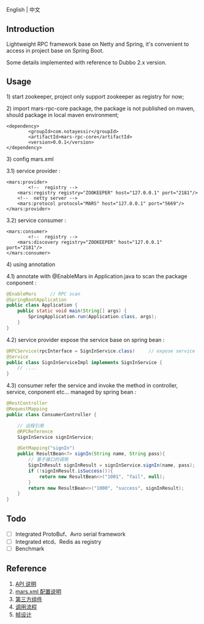 English | 中文

## Introduction

Lightweight RPC framework base on Netty and Spring, it's convenient to access in project base on Spring Boot.

Some details implemented with reference to Dubbo 2.x version. 

## Usage

1\) start zookeeper, project only support zookeeper as registry for now;

2\) import mars-rpc-core package, the package is not published on maven, should package in local maven environment;

```
<dependency>
		<groupId>com.notayessir</groupId>
		<artifactId>mars-rpc-core</artifactId>
		<version>0.0.1</version>
</dependency>
```

3\) config mars.xml

3.1\) service provider :

```
<mars:provider>
		<!--  registry -->
    <mars:registry registry="ZOOKEEPER" host="127.0.0.1" port="2181"/>
    <!--  netty server -->
    <mars:protocol protocol="MARS" host="127.0.0.1" port="5669"/>
</mars:provider>
```

3.2\) service consumer :

```
<mars:consumer>
		<!--  registry -->
    <mars:discovery registry="ZOOKEEPER" host="127.0.0.1" port="2181"/>
</mars:consumer>
```

4\) using annotation

4.1\) annotate with @EnableMars in Application.java to scan the package conponent :

```java
@EnableMars		// RPC scan
@SpringBootApplication
public class Application {
    public static void main(String[] args) {
        SpringApplication.run(Application.class, args);
    }
}
```

4.2\) service provider expose the service base on spring bean :

```java
@RPCService(rpcInterface = SignInService.class)		// expose service
@Service
public class SignInServiceImpl implements SignInService {
    // ....
}
```

4.3\) consumer refer the service and invoke the method in controller, service, conponent etc... managed by spring bean :

```java
@RestController
@RequestMapping
public class ConsumerController {

  	// 远程引用
    @RPCReference
    SignInService signInService;

    @GetMapping("signIn")
    public ResultBean<?> signIn(String name, String pass){
      	// 基于接口的调用
        SignInResult signInResult = signInService.signIn(name, pass);
        if (!signInResult.isSuccess()){
            return new ResultBean<>("1001", "fail", null);
        }
        return new ResultBean<>("1000", "success", signInResult);
    }
}
```

## Todo

- [ ] Integrated ProtoBuf、Avro serial framework
- [ ] Integrated etcd、Redis as registry
- [ ] Benchmark

## Reference

1. [API 说明](https://github.com/notayessir/mars-rpc/blob/master/docs/API.md)
2. [mars.xml 配置说明](https://github.com/notayessir/mars-rpc/blob/master/docs/mars.xml.md)
3. [第三方组件](https://github.com/notayessir/mars-rpc/blob/master/docs/component.md)
4. [调用流程](https://github.com/notayessir/mars-rpc/blob/master/docs/process.md)
5. [帧设计](https://github.com/notayessir/mars-rpc/blob/master/docs/frame.md)

